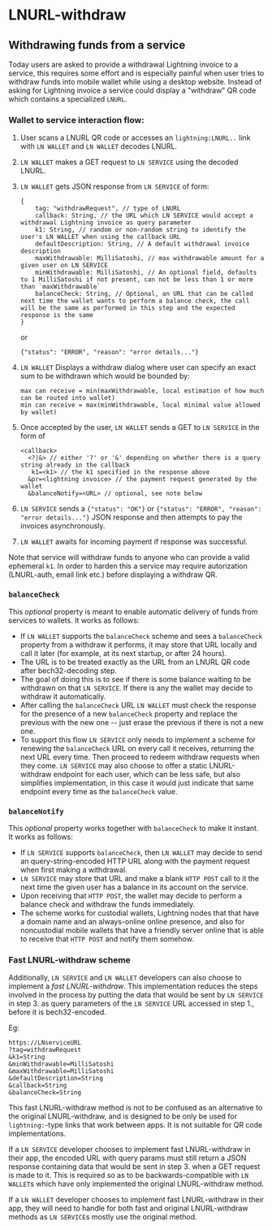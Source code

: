 # LNURL-withdraw

## Withdrawing funds from a service

Today users are asked to provide a withdrawal Lightning invoice to a service, this requires some effort and is especially painful when user tries to withdraw funds into mobile wallet while using a desktop website. Instead of asking for Lightning invoice a service could display a "withdraw" QR code which contains a specialized `LNURL`.

### Wallet to service interaction flow:

1. User scans a LNURL QR code or accesses an `lightning:LNURL..` link with `LN WALLET` and `LN WALLET` decodes LNURL.

2. `LN WALLET` makes a GET request to `LN SERVICE` using the decoded LNURL.

3. `LN WALLET` gets JSON response from `LN SERVICE` of form:
    ```
    {
        tag: "withdrawRequest", // type of LNURL
        callback: String, // the URL which LN SERVICE would accept a withdrawal Lightning invoice as query parameter
        k1: String, // random or non-random string to identify the user's LN WALLET when using the callback URL
        defaultDescription: String, // A default withdrawal invoice description
        maxWithdrawable: MilliSatoshi, // max withdrawable amount for a given user on LN SERVICE
        minWithdrawable: MilliSatoshi, // An optional field, defaults to 1 MilliSatoshi if not present, can not be less than 1 or more than `maxWithdrawable`
        balanceCheck: String, // Optional, an URL that can be called next time the wallet wants to perform a balance check, the call will be the same as performed in this step and the expected response is the same
    }
    ```
    or

    ```
    {"status": "ERROR", "reason": "error details..."}
    ```

4. `LN WALLET` Displays a withdraw dialog where user can specify an exact sum to be withdrawn which would be bounded by:

	```
	max can receive = min(maxWithdrawable, local estimation of how much can be routed into wallet)
	min can receive = max(minWithdrawable, local minimal value allowed by wallet)
	```
5. Once accepted by the user, `LN WALLET` sends a GET to `LN SERVICE` in the form of

	```
	<callback>
      <?|&> // either '?' or '&' depending on whether there is a query string already in the callback
       k1=<k1> // the k1 specified in the response above
      &pr=<lightning invoice> // the payment request generated by the wallet
      &balanceNotify=<URL> // optional, see note below
	```
6. `LN SERVICE` sends a `{"status": "OK"}` or `{"status": "ERROR", "reason": "error details..."}` JSON response and then attempts to pay the invoices asynchronously.
7. `LN WALLET` awaits for incoming payment if response was successful.

Note that service will withdraw funds to anyone who can provide a valid ephemeral `k1`. In order to harden this a service may require autorization (LNURL-auth, email link etc.) before displaying a withdraw QR.

### `balanceCheck`

This _optional_ property is meant to enable automatic delivery of funds from services to wallets. It works as follows:

  * If `LN WALLET` supports the `balanceCheck` scheme and sees a `balanceCheck` property from a withdraw it performs, it may store that URL locally and call it later (for example, at its next startup, or after 24 hours).
  * The URL is to be treated exactly as the URL from an LNURL QR code after bech32-decoding step.
  * The goal of doing this is to see if there is some balance waiting to be withdrawn on that `LN SERVICE`. If there is any the wallet may decide to withdraw it automatically.
  * After calling the `balanceCheck` URL `LN WALLET` must check the response for the presence of a new `balanceCheck` property and replace the previous with the new one -- just erase the previous if there is not a new one.
  * To support this flow `LN SERVICE` only needs to implement a scheme for renewing the `balanceCheck` URL on every call it receives, returning the next URL every time. Then proceed to redeem withdraw requests when they come. `LN SERVICE` may also choose to offer a static LNURL-withdraw endpoint for each user, which can be less safe, but also simplifies implementation, in this case it would just indicate that same endpoint every time as the `balanceCheck` value.

### `balanceNotify`

This _optional_ property works together with `balanceCheck` to make it instant. It works as follows:

  * If `LN SERVICE` supports `balanceCheck`, then `LN WALLET` may decide to send an query-string-encoded HTTP URL along with the payment request when first making a withdrawal.
  * `LN SERVICE` may store that URL and make a blank `HTTP POST` call to it the next time the given user has a balance in its account on the service.
  * Upon receiving that `HTTP POST`, the wallet may decide to perform a balance check and withdraw the funds immediately.
  * The scheme works for custodial wallets, Lightning nodes that that have a domain name and an always-online online presence, and also for noncustodial mobile wallets that have a friendly server online that is able to receive that `HTTP POST` and notify them somehow.


### Fast LNURL-withdraw scheme

Additionally, `LN SERVICE` and `LN WALLET` developers can also choose to implement a _fast LNURL-withdraw_. This implementation reduces the steps involved in the process by putting the data that would be sent by `LN SERVICE` in step 3. as query parameters of the `LN SERVICE` URL accessed in step 1., before it is bech32-encoded.

Eg:

	https://LNserviceURL
	?tag=withdrawRequest
	&k1=String
	&minWithdrawable=MilliSatoshi
	&maxWithdrawable=MilliSatoshi
	&defaultDescription=String
	&callback=String
    &balanceCheck=String

This fast LNURL-withdraw method is not to be confused as an alternative to the original LNURL-withdraw, and is designed to be only be used for `lightning:`-type links that work between apps. It is not suitable for QR code implementations.

If a `LN SERVICE` developer chooses to implement fast LNURL-withdraw in their app, the encoded URL with query params must still return a JSON response containing data that would be sent in step 3. when a GET request is made to it. This is required so as to be backwards-compatible with `LN WALLET`s which have only implemented the original LNURL-withdraw method.

If a `LN WALLET` developer chooses to implement fast LNURL-withdraw in their app, they will need to handle for both fast and original LNURL-withdraw methods as `LN SERVICE`s mostly use the original method.

